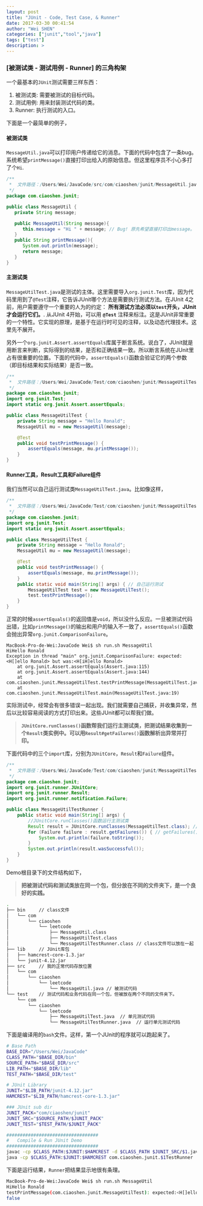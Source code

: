 ```yaml
---
layout: post
title: "JUnit - Code, Test Case, & Runner"
date: 2017-03-30 00:41:54
author: "Wei SHEN"
categories: ["junit","tool","java"]
tags: ["test"]
description: >
---
```


### [被测试类 - 测试用例 - Runner] 的三角构架
一个最基本的`JUnit`测试需要三样东西：
1. 被测试类: 需要被测试的目标代码。
2. 测试用例: 用来封装测试代码的类。
3. Runner: 执行测试的入口。

下面是一个最简单的例子，

#### 被测试类
`MessageUtil.java`可以打印用户传递给它的消息。下面的代码中包含了一条bug。系统希望`printMessage()`直接打印出给入的原始信息。但这里程序员不小心多打了个`Hi`.
```java
/**
 *  文件路径：/Users/Wei/JavaCode/src/com/ciaoshen/junit/MessageUtil.java
 */
package com.ciaoshen.junit;

public class MessageUtil {
   private String message;

   public MessageUtil(String message){
      this.message = "Hi " + message; // Bug! 原先希望直接打印出message。
   }
   public String printMessage(){
      System.out.println(message);
      return message;
   }
}
```

#### 主测试类
`MessageUtilTest.java`是测试的主体。这里需要导入`org.junit.Test`库，因为代码里用到了`@Test`注释，它告诉JUnit哪个方法是需要执行测试方法。在JUnit 4之前，用户需要遵守一个重要的人为的约定： **所有测试方法必须以`test`开头，JUnit才会运行它们。**. 从JUnit 4开始，可以用 **`@Test`** 注释来标注。这是JUnit非常重要的一个特性。它实现的原理，是基于在运行时可见的注释，以及动态代理技术。这里先不展开。

另外一个`org.junit.Assert.assertEquals`库属于断言系统。说白了，JUnit就是用断言来判断，实际得到的结果，是否和正确结果一致。所以断言系统在JUnit里占有很重要的位置。下面的代码中，`assertEquals()`函数会验证它的两个参数（即目标结果和实际结果）是否一致。
```java
/**
 *  文件路径：/Users/Wei/JavaCode/Test/com/ciaoshen/junit/MessageUtilTest.java
 */
package com.ciaoshen.junit;
import org.junit.Test;
import static org.junit.Assert.assertEquals;

public class MessageUtilTest {
    private String message = "Hello Ronald";
    MessageUtil mu = new MessageUtil(message);

    @Test
    public void testPrintMessage() {
        assertEquals(message, mu.printMessage());
    }
}
```

#### Runner工具，Result工具和Failure组件
我们当然可以自己运行测试类`MessageUtilTest.java`。比如像这样，
```java
/**
 *  文件路径：/Users/Wei/JavaCode/Test/com/ciaoshen/junit/MessageUtilTest.java
 */
package com.ciaoshen.junit;
import org.junit.Test;
import static org.junit.Assert.assertEquals;

public class MessageUtilTest {
    private String message = "Hello Ronald";
    MessageUtil mu = new MessageUtil(message);

    @Test
    public void testPrintMessage() {
        assertEquals(message, mu.printMessage());
    }
    public static void main(String[] args) { // 自己运行测试
        MessageUtilTest test = new MessageUtilTest();
        test.testPrintMessage();
    }
}
```
正常的时候`assertEquals()`的返回值是`void`，所以没什么反应。一旦被测试代码出错，比如`printMessage()`的输出和用户的输入不一致了，`assertEquals()`函数会抛出异常`org.junit.ComparisonFailure`。
```
MacBook-Pro-de-Wei:JavaCode Wei$ sh run.sh MessageUtil
HiHello Ronald
Exception in thread "main" org.junit.ComparisonFailure: expected:<H[]ello Ronald> but was:<H[iH]ello Ronald>
	at org.junit.Assert.assertEquals(Assert.java:115)
	at org.junit.Assert.assertEquals(Assert.java:144)
	at com.ciaoshen.junit.MessageUtilTest.testPrintMessage(MessageUtilTest.java:15)
	at com.ciaoshen.junit.MessageUtilTest.main(MessageUtilTest.java:19)
```
实际测试中，经常会有很多错误一起出现。我们就需要自己捕获，并收集异常，然后以比较容易阅读的方式打印出来。这些JUnit都可以帮我们做。
> **`JUnitCore.runClasses()`函数帮我们运行主测试类，把测试结果收集到一个`Result`类实例中。可以用`Result#getFailures()`函数解析出异常并打印。**

下面代码中的三个`import`库，分别为`JUnitCore`，`Result`和`Failure`组件。
```java
/**
 *  文件路径：/Users/Wei/JavaCode/Test/com/ciaoshen/junit/MessageUtilTestRunner.java
 */
package com.ciaoshen.junit;
import org.junit.runner.JUnitCore;
import org.junit.runner.Result;
import org.junit.runner.notification.Failure;

public class MessageUtilTestRunner {
    public static void main(String[] args) {
        //JUnitCore.runClasses()函数运行主测试类
        Result result = JUnitCore.runClasses(MessageUtilTest.class); //把测试结果收集到一个`Result`类实例中
        for (Failure failure : result.getFailures()) { // getFailures()函数从Result实例中解析出异常
            System.out.println(failure.toString());
        }
        System.out.println(result.wasSuccessful());
    }
}
```

Demo根目录下的文件结构如下，
> **把被测试代码和测试类放在同一个包，但分放在不同的文件夹下，是一个良好的实践。**

```bash
.
├── bin     // class文件
│   └── com
│       └── ciaoshen
│           └── leetcode
│               ├── MessageUtil.class
│               ├── MessageUtilTest.class
│               └── MessageUtilTestRunner.class // class文件可以放在一起
├── lib     // JUnit库包
│   ├── hamcrest-core-1.3.jar
│   └── junit-4.12.jar
├── src     // 我的正常代码存放位置
│   └── com
│       └── ciaoshen
│           └── leetcode
│               └── MessageUtil.java // 被测试代码
└── test    // 测试代码和业务代码在同一个包，但被放在两个不同的文件夹下。
    └── com
        └── ciaoshen
            └── leetcode
                ├── MessageUtilTest.java  // 单元测试代码
                └── MessageUtilTestRunner.java  // 运行单元测试代码
```
下面是编译用的`bash`文件。这样，第一个JUnit的程序就可以跑起来了。
```bash
# Base Path
BASE_DIR="/Users/Wei/JavaCode"
CLASS_PATH="$BASE_DIR/bin"
SOURCE_PATH="$BASE_DIR/src"
LIB_PATH="$BASE_DIR/lib"
TEST_PATH="$BASE_DIR/test"

# JUnit Library
JUNIT="$LIB_PATH/junit-4.12.jar"
HAMCREST="$LIB_PATH/hamcrest-core-1.3.jar"

### JUnit sub dir
JUNIT_PACK="com/ciaoshen/junit"
JUNIT_SRC="$SOURCE_PATH/$JUNIT_PACK"
JUNIT_TEST="$TEST_PATH/$JUNIT_PACK"

##################################
#   Compile & Run JUnit Demo
##################################
javac -cp $CLASS_PATH:$JUNIT:$HAMCREST -d $CLASS_PATH $JUNIT_SRC/$1.java $JUNIT_TEST/$1Test.java $JUNIT_TEST/$1TestRunner.java
java -cp $CLASS_PATH:$JUNIT:$HAMCREST com.ciaoshen.junit.$1TestRunner
```
下面是运行结果，`Runner`把结果显示地很有条理。
```bash
MacBook-Pro-de-Wei:JavaCode Wei$ sh run.sh MessageUtil
HiHello Ronald
testPrintMessage(com.ciaoshen.junit.MessageUtilTest): expected:<H[]ello Ronald> but was:<H[iH]ello Ronald>
false
```
